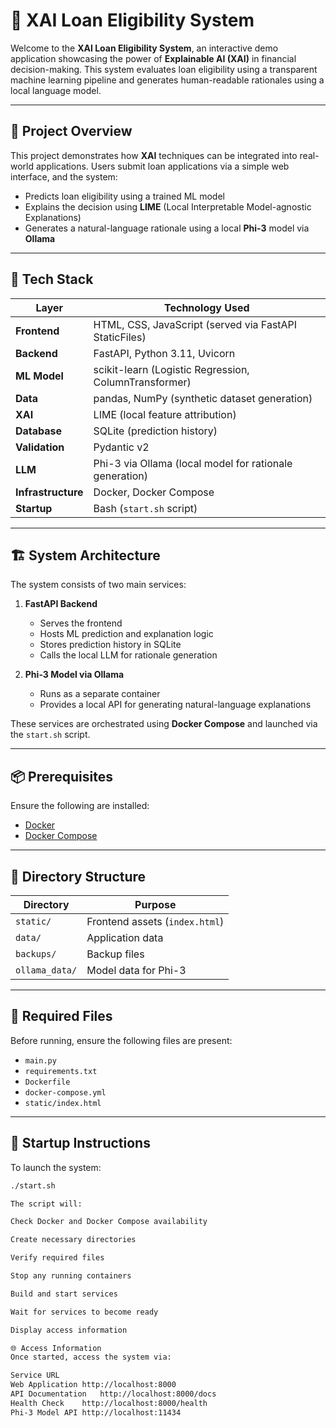 # 🧠 XAI Loan Eligibility System

Welcome to the **XAI Loan Eligibility System**, an interactive demo application showcasing the power of **Explainable AI (XAI)** in financial decision-making. This system evaluates loan eligibility using a transparent machine learning pipeline and generates human-readable rationales using a local language model.

---

## 🚀 Project Overview

This project demonstrates how **XAI** techniques can be integrated into real-world applications. Users submit loan applications via a simple web interface, and the system:

- Predicts loan eligibility using a trained ML model
- Explains the decision using **LIME** (Local Interpretable Model-agnostic Explanations)
- Generates a natural-language rationale using a local **Phi-3** model via **Ollama**

---

## 🧰 Tech Stack

| Layer        | Technology Used |
|--------------|-----------------|
| **Frontend** | HTML, CSS, JavaScript (served via FastAPI StaticFiles) |
| **Backend**  | FastAPI, Python 3.11, Uvicorn |
| **ML Model** | scikit-learn (Logistic Regression, ColumnTransformer) |
| **Data**     | pandas, NumPy (synthetic dataset generation) |
| **XAI**      | LIME (local feature attribution) |
| **Database** | SQLite (prediction history) |
| **Validation** | Pydantic v2 |
| **LLM**      | Phi-3 via Ollama (local model for rationale generation) |
| **Infrastructure** | Docker, Docker Compose |
| **Startup**  | Bash (`start.sh` script) |

---

## 🏗️ System Architecture

The system consists of two main services:

1. **FastAPI Backend**
   - Serves the frontend
   - Hosts ML prediction and explanation logic
   - Stores prediction history in SQLite
   - Calls the local LLM for rationale generation

2. **Phi-3 Model via Ollama**
   - Runs as a separate container
   - Provides a local API for generating natural-language explanations

These services are orchestrated using **Docker Compose** and launched via the `start.sh` script.

---

## 📦 Prerequisites

Ensure the following are installed:

- [Docker](https://docs.docker.com/get-docker/)
- [Docker Compose](https://docs.docker.com/compose/)

---

## 📁 Directory Structure

| Directory      | Purpose                                  |
|----------------|------------------------------------------|
| `static/`      | Frontend assets (`index.html`)           |
| `data/`        | Application data                         |
| `backups/`     | Backup files                             |
| `ollama_data/` | Model data for Phi-3                     |

---

## 🧪 Required Files

Before running, ensure the following files are present:

- `main.py`
- `requirements.txt`
- `Dockerfile`
- `docker-compose.yml`
- `static/index.html`

---

## 🚀 Startup Instructions

To launch the system:

```bash
./start.sh

The script will:

Check Docker and Docker Compose availability

Create necessary directories

Verify required files

Stop any running containers

Build and start services

Wait for services to become ready

Display access information

🌐 Access Information
Once started, access the system via:

Service	URL
Web Application	http://localhost:8000
API Documentation	http://localhost:8000/docs
Health Check	http://localhost:8000/health
Phi-3 Model API	http://localhost:11434

